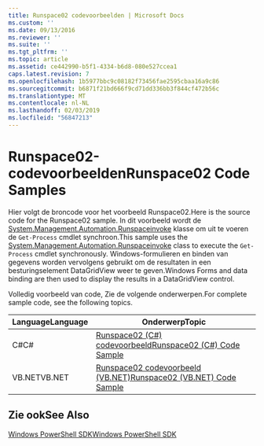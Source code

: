 ```yaml
---
title: Runspace02 codevoorbeelden | Microsoft Docs
ms.custom: ''
ms.date: 09/13/2016
ms.reviewer: ''
ms.suite: ''
ms.tgt_pltfrm: ''
ms.topic: article
ms.assetid: ce442990-b5f1-4334-b6d8-080e527ccea1
caps.latest.revision: 7
ms.openlocfilehash: 1b5977bbc9c08182f73456fae2595cbaa16a9c86
ms.sourcegitcommit: b6871f21bd666f9cd71dd336bb3f844cf472b56c
ms.translationtype: MT
ms.contentlocale: nl-NL
ms.lasthandoff: 02/03/2019
ms.locfileid: "56847213"
---
```

# <a name="runspace02-code-samples"></a><span data-ttu-id="aaee2-102">Runspace02-codevoorbeelden</span><span class="sxs-lookup"><span data-stu-id="aaee2-102">Runspace02 Code Samples</span></span>

<span data-ttu-id="aaee2-103">Hier volgt de broncode voor het voorbeeld Runspace02.</span><span class="sxs-lookup"><span data-stu-id="aaee2-103">Here is the source code for the Runspace02 sample.</span></span> <span data-ttu-id="aaee2-104">In dit voorbeeld wordt de [System.Management.Automation.Runspaceinvoke](/dotnet/api/System.Management.Automation.RunspaceInvoke) klasse om uit te voeren de `Get-Process` cmdlet synchroon.</span><span class="sxs-lookup"><span data-stu-id="aaee2-104">This sample uses the [System.Management.Automation.Runspaceinvoke](/dotnet/api/System.Management.Automation.RunspaceInvoke) class to execute the `Get-Process` cmdlet synchronously.</span></span> <span data-ttu-id="aaee2-105">Windows-formulieren en binden van gegevens worden vervolgens gebruikt om de resultaten in een besturingselement DataGridView weer te geven.</span><span class="sxs-lookup"><span data-stu-id="aaee2-105">Windows Forms and data binding are then used to display the results in a DataGridView control.</span></span>

<span data-ttu-id="aaee2-106">Volledig voorbeeld van code, Zie de volgende onderwerpen.</span><span class="sxs-lookup"><span data-stu-id="aaee2-106">For complete sample code, see the following topics.</span></span>

|<span data-ttu-id="aaee2-107">Language</span><span class="sxs-lookup"><span data-stu-id="aaee2-107">Language</span></span>|<span data-ttu-id="aaee2-108">Onderwerp</span><span class="sxs-lookup"><span data-stu-id="aaee2-108">Topic</span></span>|
|--------------|-----------|
|<span data-ttu-id="aaee2-109">C#</span><span class="sxs-lookup"><span data-stu-id="aaee2-109">C#</span></span>|[<span data-ttu-id="aaee2-110">Runspace02 (C#) codevoorbeeld</span><span class="sxs-lookup"><span data-stu-id="aaee2-110">Runspace02 (C#) Code Sample</span></span>](./runspace02-csharp-code-sample.md)|
|<span data-ttu-id="aaee2-111">VB.NET</span><span class="sxs-lookup"><span data-stu-id="aaee2-111">VB.NET</span></span>|[<span data-ttu-id="aaee2-112">Runspace02 codevoorbeeld (VB.NET)</span><span class="sxs-lookup"><span data-stu-id="aaee2-112">Runspace02 (VB.NET) Code Sample</span></span>](./runspace02-vb-net-code-sample.md)|

## <a name="see-also"></a><span data-ttu-id="aaee2-113">Zie ook</span><span class="sxs-lookup"><span data-stu-id="aaee2-113">See Also</span></span>

[<span data-ttu-id="aaee2-114">Windows PowerShell SDK</span><span class="sxs-lookup"><span data-stu-id="aaee2-114">Windows PowerShell SDK</span></span>](../windows-powershell-reference.md)